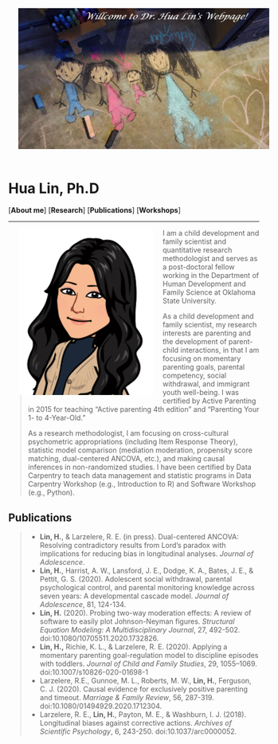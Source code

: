 <img style="float: center; width: 1000px; margin: 0px 20px 20px" src="images/Family.jpg">

# Hua Lin, Ph.D

  
[**About me**]  [**Research**] [**Publications**] [**Workshops**]

***********

<img style="float: left; width: 270px; margin: 0px 20px 20px" src="images/Me_regards1.png">

> I am a child development and family scientist and quantitative research methodologist and serves as a post-doctoral fellow working in the Department of Human Development and Family Science at Oklahoma State University. 
>
> As a child development and family scientist, my research interests are parenting and the development of parent-child interactions, in that I am focusing on momentary parenting goals, parental competency, social withdrawal, and immigrant youth well-being. I was certified by Active Parenting in 2015 for teaching “Active parenting 4th edition” and “Parenting Your 1- to 4-Year-Old.”
>
> As a research methodologist, I am focusing on cross-cultural psychometric appropriations (including Item Response Theory), statistic model comparison (mediation moderation, propensity score matching, dual-centered ANCOVA, etc.), and making causal inferences in non-randomized studies. I have been certified by Data Carpentry to teach data management and statistic programs in Data Carpentry Workshop (e.g., Introduction to R) and Software Workshop (e.g., Python).


## Publications

> - **Lin, H.**, & Larzelere, R. E. (in press). Dual-centered ANCOVA: Resolving contradictory results from Lord’s paradox with implications for reducing bias in longitudinal analyses. *Journal of Adolescence*.
> - **Lin, H.**, Harrist, A. W., Lansford, J. E., Dodge, K. A., Bates, J. E., & Pettit, G. S. (2020). Adolescent social withdrawal, parental psychological control, and parental monitoring knowledge across seven years: A developmental cascade model. *Journal of Adolescence*, 81, 124-134.
> - **Lin, H.** (2020). Probing two-way moderation effects: A review of software to easily plot Johnson-Neyman figures. *Structural Equation Modeling: A Multidisciplinary Journal*, 27, 492-502. doi:10.1080/10705511.2020.1732826.
> - **Lin, H.,** Richie, K. L., & Larzelere, R. E. (2020). Applying a momentary parenting goal-regulation model to discipline episodes with toddlers. *Journal of Child and Family Studies*, 29, 1055–1069. doi:10.1007/s10826-020-01698-1
> - Larzelere, R.E., Gunnoe, M. L., Roberts, M. W., **Lin, H.**, Ferguson, C. J. (2020). Causal evidence for exclusively positive parenting and timeout. *Marriage & Family Review*, 56, 287-319. doi:10.1080/01494929.2020.1712304.
> - Larzelere, R. E., **Lin, H.**, Payton, M. E., & Washburn, I. J. (2018). Longitudinal biases against corrective actions. *Archives of Scientific Psychology*, 6, 243-250. doi:10.1037/arc0000052.
